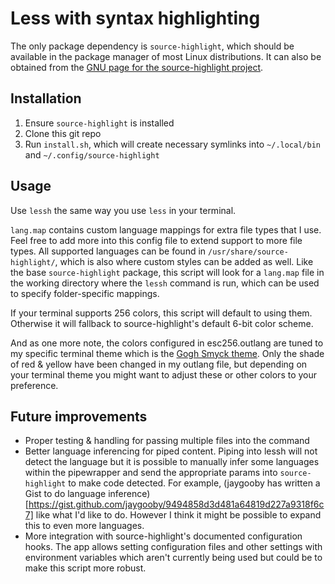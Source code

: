 # Less with syntax highlighting

The only package dependency is `source-highlight`, which should be available in
the package manager of most Linux distributions. It can also be obtained from
the
[GNU page for the source-highlight project](https://www.gnu.org/software/src-highlite/).

## Installation

1. Ensure `source-highlight` is installed
2. Clone this git repo
3. Run `install.sh`, which will create necessary symlinks into `~/.local/bin`
   and `~/.config/source-highlight`

## Usage

Use `lessh` the same way you use `less` in your terminal.

`lang.map` contains custom language mappings for extra file types that I use.
Feel free to add more into this config file to extend support to more file
types. All supported languages can be found in `/usr/share/source-highlight/`,
which is also where custom styles can be added as well. Like the base
`source-highlight` package, this script will look for a `lang.map` file in the
working directory where the `lessh` command is run, which can be used to specify
folder-specific mappings.

If your terminal supports 256 colors, this script will default to using them.
Otherwise it will fallback to source-highlight's default 6-bit color scheme.

And as one more note, the colors configured in esc256.outlang are tuned to my
specific terminal theme which is the
[Gogh Smyck theme](https://github.com/Gogh-Co/Gogh/blob/master/themes/Smyck.yml).
Only the shade of red & yellow have been changed in my outlang file, but
depending on your terminal theme you might want to adjust these or other colors
to your preference.

## Future improvements

- Proper testing & handling for passing multiple files into the command
- Better language inferencing for piped content. Piping into lessh will not
  detect the language but it is possible to manually infer some languages within
  the pipewrapper and send the appropriate params into `source-highlight` to
  make code detected. For example, (jaygooby has written a Gist to do language
  inference)[https://gist.github.com/jaygooby/9494858d3d481a64819d227a9318f6c7]
  like what I'd like to do. However I think it might be possible to expand this
  to even more languages.
- More integration with source-highlight's documented configuration hooks. The
  app allows setting configuration files and other settings with environment
  variables which aren't currently being used but could be to make this script
  more robust.
